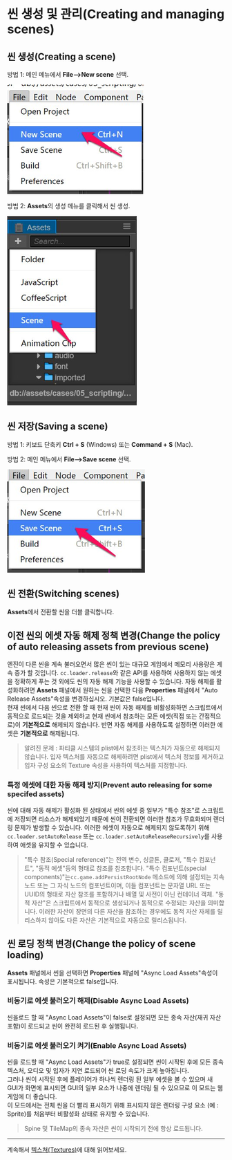 # 씬 생성 및 관리(Creating and managing scenes)

## 씬 생성(Creating a scene)
방법 1: 메인 메뉴에서 __File-->New scene__ 선택.

![new-scene-main-menu](scene-managing/new-scene-main-menu.png)

방법 2: **Assets**의 생성 메뉴를 클릭해서 씬 생성.

![new-scene-assets-menu](scene-managing/new-scene-assets-menu.png)

## 씬 저장(Saving a scene)
방법 1: 키보드 단축키 __Ctrl + S__ (Windows) 또는 __Command + S__ (Mac).

방법 2: 메인 메뉴에서 __File-->Save scene__ 선택.

![save-scene-main-menu](scene-managing/save-scene-main-menu.png)

## 씬 전환(Switching scenes)
**Assets**에서 전환할 씬을 더블 클릭합니다.

## 이전 씬의 에셋 자동 해제 정책 변경(Change the policy of auto releasing assets from previous scene)

엔진이 다른 씬을 계속 불러오면서 많은 씬이 있는 대규모 게임에서 메모리 사용량은 계속 증가 할 것입니다. `cc.loader.release`와 같은 API를 사용하여 사용하지 않는 에셋을 정확하게 푸는 것 외에도 씬의 자동 해제 기능을 사용할 수 있습니다. 자동 해제를 활성화하려면 **Assets** 패널에서 원하는 씬을 선택한 다음 **Properties** 패널에서 "Auto Release Assets"속성을 변경하십시오. 기본값은 false입니다. <br>
현재 씬에서 다음 씬으로 전환 할 때 현재 씬이 자동 해제를 비활성화하면 스크립트에서 동적으로 로드되는 것을 제외하고 현재 씬에서 참조하는 모든 에셋(직접 또는 간접적으로)이 **기본적으로** 해제되지 않습니다. 반면 자동 해제를 사용하도록 설정하면 이러한 에셋은 **기본적으로** 해제됩니다.

> 알려진 문제 : 파티클 시스템의 plist에서 참조하는 텍스처가 자동으로 해제되지 않습니다. 입자 텍스처를 자동으로 해제하려면 plist에서 텍스처 정보를 제거하고 입자 구성 요소의 Texture 속성을 사용하여 텍스처를 지정합니다.

### 특정 에셋에 대한 자동 해제 방지(Prevent auto releasing for some specifed assets)

씬에 대해 자동 해제가 활성화 된 상태에서 씬의 에셋 중 일부가 "특수 참조"로 스크립트에 저장되면 리소스가 해제되었기 때문에 씬이 전환되면 이러한 참조가 무효화되며 렌더링 문제가 발생할 수 있습니다. 이러한 에셋이 자동으로 해제되지 않도록하기 위해 `cc.loader.setAutoRelease` 또는 `cc.loader.setAutoReleaseRecursively`를 사용하여 애셋을 유지할 수 있습니다.

> "특수 참조(Special reference)"는 전역 변수, 싱글톤, 클로저, "특수 컴포넌트", "동적 에셋"등의 형태로 참조를 참조합니다. "특수 컴포넌트(special components)"는`cc.game.addPersistRootNode` 메소드에 의해 설정되는 지속 노드 또는 그 자식 노드의 컴포넌트이며, 이들 컴포넌트는 문자열 URL 또는 UUID의 형태로 자산 참조를 포함하거나 배열 및 사전이 아닌 컨테이너 객체. "동적 자산"은 스크립트에서 동적으로 생성되거나 동적으로 수정되는 자산을 의미합니다. 이러한 자산이 장면의 다른 자산을 참조하는 경우에도 동적 자산 자체를 릴리스하지 않아도 다른 자산은 기본적으로 자동으로 릴리스됩니다.

## 씬 로딩 정책 변경(Change the policy of scene loading)

**Assets** 패널에서 씬을 선택하면 **Properties** 패널에 "Async Load Assets"속성이 표시됩니다. 속성은 기본적으로 false입니다.

### 비동기로 에셋 불러오기 해제(Disable Async Load Assets)

씬을로드 할 때 "Async Load Assets"이 false로 설정되면 모든 종속 자산(재귀 자산 포함)이 로드되고 씬이 완전히 로드된 후 실행됩니다.

### 비동기로 에셋 불러오기 켜기(Enable Async Load Assets)

씬을 로드할 때 "Async Load Assets"가 true로 설정되면 씬이 시작된 후에 모든 종속 텍스처, 오디오 및 입자가 지연 로드되어 씬 로딩 속도가 크게 높아집니다. <br>
그러나 씬이 시작된 후에 플레이어가 하나씩 렌더링 된 일부 에셋을 볼 수 있으며 새 GUI가 화면에 표시되면 GUI의 일부 요소가 나중에 렌더링 될 수 있으므로 이 모드는 웹 게임에 더 좋습니다. <br>
이 모드에서는 전체 씬을 더 빨리 표시하기 위해 표시되지 않은 렌더링 구성 요소 (예 : Sprite)를 처음부터 비활성화 상태로 유지할 수 있습니다.

> Spine 및 TileMap의 종속 자산은 씬이 시작되기 전에 항상 로드됩니다.

<hr>

계속해서 [텍스쳐(Textures)](sprite.md)에 대해 읽어보세요.
